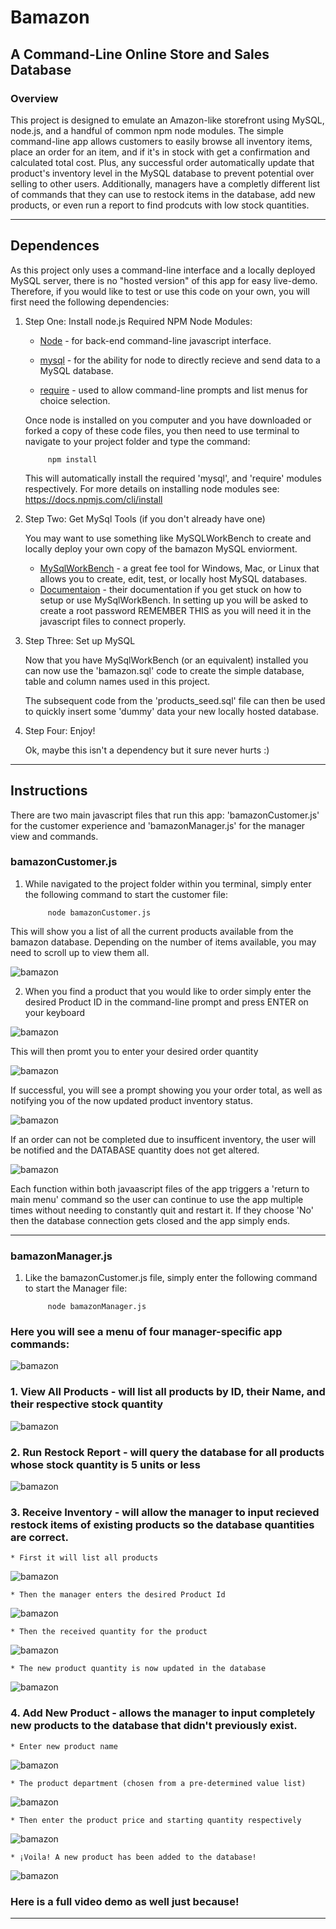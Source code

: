 # Bamazon
## A Command-Line Online Store and Sales Database

### Overview
This project is designed to emulate an Amazon-like storefront using MySQL, node.js, and a handful of common npm node modules. The simple command-line app allows customers to easily browse all inventory items, place an order for an item, and if it's in stock with get a confirmation and calculated total cost. Plus, any successful order automatically update that product's inventory level in the MySQL database to prevent potential over selling to other users. Additionally, managers have a completly different list of commands that they can use to restock items in the database, add new products, or even run a report to find prodcuts with low stock quantities.
- - -
## Dependences
As this project only uses a command-line interface and a locally deployed MySQL server, there is no "hosted version" of this app for easy live-demo. Therefore, if you would like to test or use this code on your own, you will first need the following dependencies:

1. Step One: Install node.js
  Required NPM Node Modules:
   * [Node](https://www.npmjs.com/package/node) - for back-end command-line javascript interface.

   * [mysql](https://www.npmjs.com/package/mysql) - for the ability for node to directly recieve and send data to a MySQL database.

   * [require](https://www.npmjs.com/package/require) - used to allow command-line prompts and list menus for choice selection.

   Once node is installed on you computer and you have downloaded or forked a copy of these code files, you then need to use terminal to navigate to your project folder and type the command:

            npm install
  
   This will automatically install the required 'mysql', and 'require' modules respectively. For more details on installing node modules see: https://docs.npmjs.com/cli/install

2. Step Two: Get MySql Tools (if you don't already have one)
  
    You may want to use something like MySQLWorkBench to create and locally deploy your own copy of the bamazon MySQL enviorment.
    * [MySqlWorkBench](https://dev.mysql.com/downloads/workbench/) - a great fee tool for Windows, Mac, or Linux that allows you to create, edit, test, or locally host MySQL databases.
    * [Documentaion](https://dev.mysql.com/doc/workbench/en/) - their documentation if you get stuck on how to setup or use MySqlWorkBench. In setting up you will be asked to create a root password REMEMBER THIS as you will need it in the javascript files to connect properly.

3. Step Three: Set up MySQL
    
    Now that you have MySqlWorkBench (or an equivalent) installed you can now use the 'bamazon.sql' code to create the simple database, table and column names used in this project.

    The subsequent code from the 'products_seed.sql' file can then be used to quickly insert some 'dummy' data your new locally hosted database.

4. Step Four: Enjoy!
  
   Ok, maybe this isn't a dependency but it sure never hurts :)
- - -
## Instructions

There are two main javascript files that run this app: 'bamazonCustomer.js' for the customer experience and 'bamazonManager.js' for the manager view and commands.

### bamazonCustomer.js
1. While navigated to the project folder within you terminal, simply enter the following command to start the customer file:

            node bamazonCustomer.js

This will show you a list of all the current products available from the bamazon database. Depending on the number of items available, you may need to scroll up to view them all.

![bamazon](images/all-products.png)

2. When you find a product that you would like to order simply enter the desired Product ID in the command-line prompt and press ENTER on your keyboard

![bamazon](images/order-1.png)

This will then promt you to enter your desired order quantity

![bamazon](images/order-2.png)

If successful, you will see a prompt showing you your order total, as well as notifying you of the now updated product inventory status.

![bamazon](images/order-success.png)

If an order can not be completed due to insufficent inventory, the user will be notified and the DATABASE quantity does not get altered.

![bamazon](images/order-denied.png)

Each function within both javaascript files of the app triggers a 'return to main menu' command so the user can continue to use the app multiple times without needing to constantly quit and restart it. If they choose 'No' then the database connection gets closed and the app simply ends.

- - -

### bamazonManager.js

1. Like the bamazonCustomer.js file, simply enter the following command to start the Manager file:

            node bamazonManager.js

### Here you will see a menu of four manager-specific app commands:

![bamazon](images/manager-menu.png)

### 1. View All Products - will list all products by ID, their Name, and their respective stock quantity

![bamazon](images/manager-all-products.png)

### 2. Run Restock Report - will query the database for all products whose stock quantity is 5 units or less
    
![bamazon](images/restock-report.png)

### 3. Receive Inventory - will allow the manager to input recieved restock items of existing products so the database quantities are correct.

    * First it will list all products
  ![bamazon](images/restock-1.png)

    * Then the manager enters the desired Product Id
  ![bamazon](images/restock-2.png)

    * Then the received quantity for the product
  ![bamazon](images/restock-3.png)

    * The new product quantity is now updated in the database
  ![bamazon](images/restock-4.png)

### 4. Add New Product - allows the manager to input completely new products to the database that didn't previously exist.

    * Enter new product name
  ![bamazon](images/product-1.png)

    * The product department (chosen from a pre-determined value list)
  ![bamazon](images/product-2.png)

    * Then enter the product price and starting quantity respectively
  ![bamazon](images/product-3.png)

    * ¡Voila! A new product has been added to the database!
  ![bamazon](images/product-added.png)


### Here is a full video demo as well just because!

- - -
